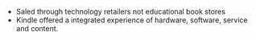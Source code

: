 - Saled through technology retailers not educational book stores
- Kindle offered a integrated experience of hardware, software, service and content.